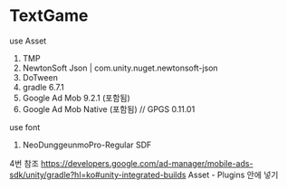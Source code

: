 # TextGame

use Asset
1. TMP
2. NewtonSoft Json | com.unity.nuget.newtonsoft-json
3. DoTween
4. gradle 6.7.1
5. Google Ad Mob 9.2.1 (포함됨)
6. Google Ad Mob Native (포함됨)
// GPGS 0.11.01

use font
1. NeoDunggeunmoPro-Regular SDF


4번 참조
https://developers.google.com/ad-manager/mobile-ads-sdk/unity/gradle?hl=ko#unity-integrated-builds
Asset - Plugins 안에 넣기
